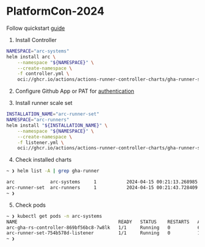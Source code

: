 # PlatformCon-2024

Follow quickstart [guide](https://docs.github.com/en/actions/hosting-your-own-runners/managing-self-hosted-runners-with-actions-runner-controller/quickstart-for-actions-runner-controller)

1. Install Controller
```sh
NAMESPACE="arc-systems"
helm install arc \
    --namespace "${NAMESPACE}" \
    --create-namespace \
    -f controller.yml \
    oci://ghcr.io/actions/actions-runner-controller-charts/gha-runner-scale-set-controller
```

2. Configure Github App or PAT for [authentication](https://docs.github.com/en/actions/hosting-your-own-runners/managing-self-hosted-runners-with-actions-runner-controller/authenticating-to-the-github-api#deploying-using-personal-access-token-classic-authentication)

3. Install runner scale set

```sh
INSTALLATION_NAME="arc-runner-set"
NAMESPACE="arc-runners"
helm install "${INSTALLATION_NAME}" \
    --namespace "${NAMESPACE}" \
    --create-namespace \
    -f listener.yml \
    oci://ghcr.io/actions/actions-runner-controller-charts/gha-runner-scale-set
```

4. Check installed charts
```sh
~ ❯ helm list -A | grep gha-runner                                                                                                                                                                         ⎈ minikube

arc           	arc-systems 	1       	2024-04-15 00:21:13.268985 +0200 CEST	deployed	gha-runner-scale-set-controller-0.9.0	0.9.0
arc-runner-set	arc-runners 	1       	2024-04-15 00:21:43.728409 +0200 CEST	deployed	gha-runner-scale-set-0.9.0           	0.9.0
~ ❯
```

5. Check pods
   
```sh
~ ❯ kubectl get pods -n arc-systems                                                                                                                                                                        ⎈ minikube
NAME                                     READY   STATUS    RESTARTS   AGE
arc-gha-rs-controller-869bf56bc8-7w8lk   1/1     Running   0          6m36s
arc-runner-set-754b578d-listener         1/1     Running   0          151m
~ ❯
   
```
